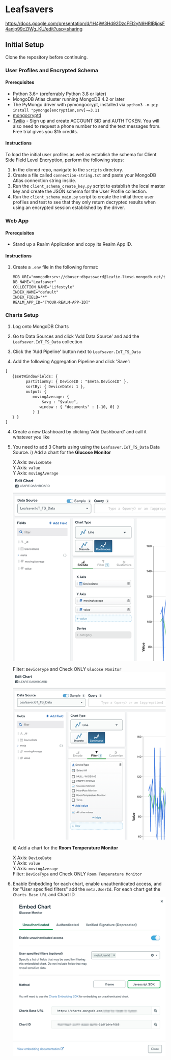 # Leafsavers

https://docs.google.com/presentation/d/1H4jW3Hd92DzcFEI2yN9HRIBIjqsF4anjp99cZIWg_KU/edit?usp=sharing

## Initial Setup

Clone the repository before continuing. 

### User Profiles and Encrypted Schema

#### Prerequisites
* Python 3.6+ (preferrably Python 3.8 or later)
* MongoDB Atlas cluster running MongoDB 4.2 or later
* The PyMongo driver with pymongocrypt, installed via `python3 -m pip install "pymongo[encryption,srv]~=3.11`
* [mongocryptd](https://docs.mongodb.com/manual/reference/security-client-side-encryption-appendix/#mongocryptd-installation)
* [Twilio](https://www.twilio.com) - Sign up and create ACCOUNT SID and AUTH TOKEN. You will also need to request a phone number to send the text messages from. Free trial gives you $15 credits.

#### Instructions
To load the initial user profiles as well as establish the schema for Client Side Field Level Encryption, perform the following steps:

1. In the cloned repo, navigate to the `scripts` directory.
2. Create a file called `connection-string.txt` and paste your MongoDB Atlas connection string inside. 
3. Run the `client_schema_create_key.py` script to establish the local master key and create the JSON schema for the User Profile collection.
4. Run the `client_schema_main.py` script to create the initial three user profiles and test to see that they only return decrypted results when using an encrypted session established by the driver.


### Web App

#### Prerequisites
* Stand up a Realm Application and copy its Realm App ID. 

#### Instructions
1. Create a `.env` file in the following format:

    ```
    MDB_URI="mongodb+srv://dbuser:dbpassword@leafie.lkxsd.mongodb.net/test"
    DB_NAME="Leafsaver"
    COLLECTION_NAME="Lifestyle"
    INDEX_NAME="default"
    INDEX_FIELD="*"
    REALM_APP_ID="[YOUR-REALM-APP-ID]"
    ```

### Charts Setup

1. Log onto MongoDB Charts

2. Go to Data Sources and click 'Add Data Source' and add the `Leafsaver.IoT_TS_Data` collection

3. Click the 'Add Pipeline' button next to `Leafsaver.IoT_TS_Data`

4. Add the following Aggregation Pipeline and click 'Save':
```
[
   {$setWindowFields: {
         partitionBy: { DeviceID : "$meta.DeviceID" },
         sortBy: { DeviceDate: 1 },
         output: {
            movingAverage: {
                $avg : "$value",
               window : { "documents" : [-10, 0] }
            } } 
   } }
]
```

4. Create a new Dashboard by clicking 'Add Dashboard' and call it whatever you like

5. You need to add 3 Charts using using the `Leafsaver.IoT_TS_Data` Data Source.
   i) Add a chart for the <strong>Glucose Monitor</strong>

   X Axis: `DeviceDate`<br>
   Y Axis: `value`<br>
   Y Axis: `movingAverage`<br>
   ![chartEncode](img/glucose1.png)

   Filter: `DeviceType` and Check ONLY `Glucose Monitor`
   ![chartFilter](img/glucose2.png)

   ii) Add a chart for the <strong>Room Temperature Monitor</strong>

   X Axis: `DeviceDate`<br>
   Y Axis: `value`<br>
   Y Axis: `movingAverage`<br>
   Filter: `DeviceType` and Check ONLY `Room Temperature Monitor`

6. Enable Embedding for each chart, enable unauthenticated access, and for "User specified filters" add the `meta.UserId`. For each chart get the `Charts Base URL` and Chart ID
 ![chartEmbed](img/chartEmbed.png)



